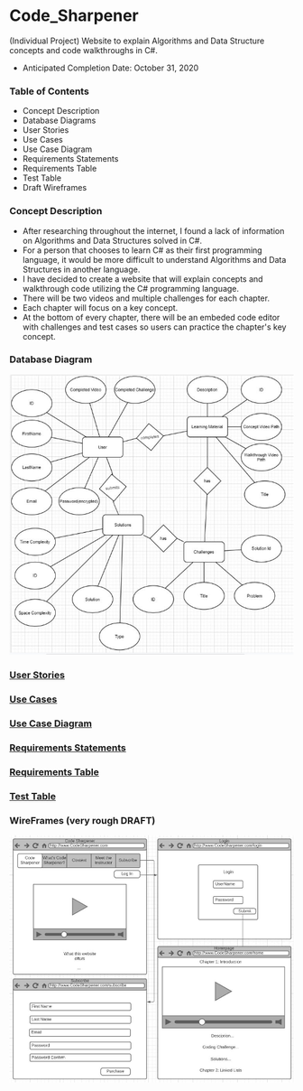 # Code_Sharpener
(Individual Project) Website to explain Algorithms and Data Structure concepts and code walkthroughs in C#.
* Anticipated Completion Date: October 31, 2020
### Table of Contents
  * Concept Description
  * Database Diagrams
  * User Stories
  * Use Cases
  * Use Case Diagram
  * Requirements Statements
  * Requirements Table
  * Test Table
  * Draft Wireframes
### Concept Description
* After researching throughout the internet, I found a lack of information on Algorithms and Data Structures solved in C#.
* For a person that chooses to learn C# as their first programming language, it would be more difficult to understand Algorithms and Data Structures in another language.
* I have decided to create a website that will explain concepts and walkthrough code utilizing the C# programming language.
* There will be two videos and multiple challenges for each chapter. 
* Each chapter will focus on a key concept.
* At the bottom of every chapter, there will be an embeded code editor with challenges and test cases so users can practice the chapter's key concept.
### Database Diagram
![Database Diagram](https://github.com/richminlee/Code_Sharpener/blob/master/ERD_Diagram_Code_Sharpener.JPG)
### [User Stories](https://github.com/richminlee/Code_Sharpener/blob/master/Code%20Sharpener%20User%20Stories.docx)
### [Use Cases](https://github.com/richminlee/Code_Sharpener/blob/master/Code%20Sharpener%20Use%20Cases.docx)
### [Use Case Diagram](https://github.com/richminlee/Code_Sharpener/blob/master/Code%20Sharpener%20Use%20Case%20Diagram.jpeg)
### [Requirements Statements](https://github.com/richminlee/Code_Sharpener/blob/master/Code%20Sharpener%20Requirement%20Statements.docx)
### [Requirements Table](https://github.com/richminlee/Code_Sharpener/blob/master/Code%20Sharpener%20Requirements%20Table.xlsx)
### [Test Table](https://github.com/richminlee/Code_Sharpener/blob/master/Code%20Sharpener%20Test%20Table.xlsx)
### WireFrames (very rough DRAFT)
![WireFrames](https://github.com/richminlee/Code_Sharpener/blob/master/WireFrames_Code_Sharpener.JPG)



